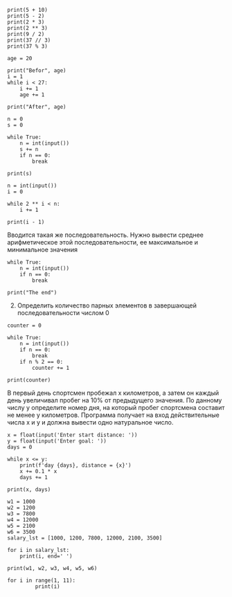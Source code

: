 ```
print(5 + 10)
print(5 - 2)
print(2 * 3)
print(2 ** 3)
print(9 / 2)
print(37 // 3)
print(37 % 3)
```
```
age = 20

print("Befor", age)
i = 1
while i < 27:
    i += 1
    age += 1

print("After", age)
```
```
n = 0
s = 0

while True:
    n = int(input())
    s += n
    if n == 0:
        break

print(s)
```
```
n = int(input())
i = 0

while 2 ** i < n:
    i += 1

print(i - 1)
```
Вводится такая же последовательность.
Нужно вывести среднее арифметическое этой последовательности, ее максимальное и минимальное значения
```
while True:
    n = int(input())
    if n == 0:
        break

print("The end")
```
2. Определить количество парных элементов в завершающей последовательности
числом 0
```
counter = 0

while True:
    n = int(input())
    if n == 0:
        break
    if n % 2 == 0:
        counter += 1

print(counter)
```
В первый день спортсмен пробежал x километров, а затем он каждый день увеличивал пробег на 10% от предыдущего значения. По данному числу y определите номер дня, на который пробег спортсмена составит не менее y километров.
Программа получает на вход действительные числа x и y и должна вывести одно натуральное число.
```
x = float(input('Enter start distance: '))
y = float(input('Enter goal: '))
days = 0

while x <= y:
    print(f'day {days}, distance = {x}')
    x += 0.1 * x
    days += 1

print(x, days)
```

    w1 = 1000
    w2 = 1200
    w3 = 7800
    w4 = 12000
    w5 = 2100
    w6 = 3500
    salary_lst = [1000, 1200, 7800, 12000, 2100, 3500]

    for i in salary_lst:
        print(i, end=' ')

    print(w1, w2, w3, w4, w5, w6)

```
for i in range(1, 11):
         print(i)
```
